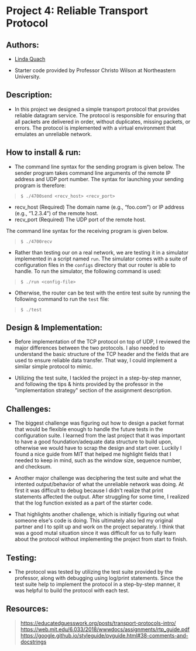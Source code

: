 # Project 4: Reliable Transport Protocol

## Authors:
- [Linda Quach](https://github.com/linppa)

- Starter code provided by Professor Christo Wilson at Northeastern University.

## Description:
- In this project we designed a simple transport protocol that provides reliable
  datagram service. The protocol is responsible for ensuring that all packets
  are delivered in order, without duplicates, missing packets, or errors. The
  protocol is implemented with a virtual environment that emulates an unreliable
  network.


## How to install & run:
- The command line syntax for the sending program is given below. The sender
  program takes command line arguments of the remote IP address and UDP port
  number. The syntax for launching your sending program is therefore:

> `$ ./4700send <recv_host> <recv_port>`
- recv_host (Required) The domain name (e.g., “foo.com”) or IP address (e.g.,
  “1.2.3.4”) of the remote host.
- recv_port (Required) The UDP port of the remote host.

The command line syntax for the receiving program is given below.
> `$ ./4700recv`

- Rather than testing our on a real network, we are testing it in a simulator
  implemented in a script named `run`. The simulator comes with a suite of
  configuration files in the `configs` directory that our router is able to
  handle. To run the simulator, the following command is used:

> `$ ./run <config-file>`

- Otherwise, the router can be test with the entire test suite by running the
  following command to run the `test` file:

> `$ ./test`


## Design & Implementation:
- Before implementation of the TCP protocol on top of UDP, I reviewed the major
  differences between the two protocols. I also needed to understand the basic
  structure of the TCP header and the fields that are used to ensure reliable
  data transfer. That way, I could implement a similar simple protocol to mimic.

- Utilizing the test suite, I tackled the project in a step-by-step manner, and
  following the tips & hints provided by the professor in the "implementation
  strategy" section of the assignment description.


## Challenges:
- The biggest challenge was figuring out how to design a packet format that
  would be flexible enough to handle the future tests in the configuration
  suite. I learned from the last project that it was important to have a good
  foundation/adequate data structure to build upon, otherwise we would have to
  scrap the design and start over. Luckily I found a nice guide from MIT that
  helped me highlight fields that I needed to keep in mind, such as the window
  size, sequence number, and checksum.

- Another major challenge was deciphering the test suite and what the intented
  output/behavior of what the unreliable network was doing. At first it was
  difficult to debug because I didn't realize that print statements affected the
  output. After struggling for some time, I realized that the log function
  existed as a part of the starter code.

- That highlights another challenge, which is initially figuring out what
  someone else's code is doing. This ultimately also led my original partner and
  I to split up and work on the project separately. I think that was a good
  mutal situation since it was difficult for us to fully learn about the
  protocol without implementing the project from start to finish.


## Testing:
- The protocol was tested by utilizing the test suite provided by the professor,
  along with debugging using log/print statements. Since the test suite help to
  implement the protocol in a step-by-step manner, it was helpful to build the
  protocol with each test.


## Resources:
> https://educatedguesswork.org/posts/transport-protocols-intro/
> https://web.mit.edu/6.033/2018/wwwdocs/assignments/rtp_guide.pdf
> https://google.github.io/styleguide/pyguide.html#38-comments-and-docstrings
